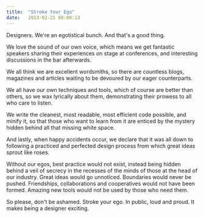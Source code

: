 ```yaml
---
title:  "Stroke Your Ego"
date:   2013-02-21 08:00:13
---
```


Designers. We're an egotistical bunch. And that's a good thing.

We love the sound of our own voice, which means we get fantastic speakers sharing their experiences on stage at conferences, and interesting discussions in the bar afterwards.

We all think we are excellent wordsmiths, so there are countless blogs, magazines and articles waiting to be devoured by our eager counterparts.

We all have our own techniques and tools, which of course are better than others, so we wax lyrically about them, demonstrating their prowess to all who care to listen.

We write the cleanest, most readable, most efficient code possible, and minify it, so that those who want to learn from it are enticed by the mystery hidden behind all that missing white space.

And lastly, when happy accidents occur, we declare that it was all down to following a practiced and perfected design process from which great ideas sprout like roses.

Without our egos, best practice would not exist, instead being hidden behind a veil of secrecy in the recesses of the minds of those at the head of our industry. Great ideas would go unnoticed. Boundaries would never be pushed. Friendships, collaborations and cooperatives would not have been formed. Amazing new tools would not be used by those who need them.

So please, don't be ashamed. Stroke your ego. In public, loud and proud. It makes being a designer exciting.
